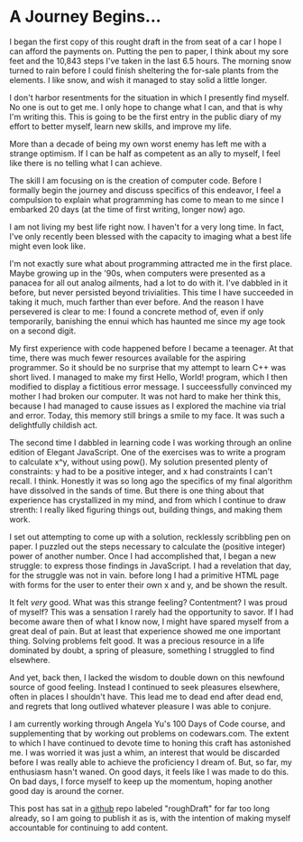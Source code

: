 # A Journey Begins...

  I began the first copy of this rought draft in the from seat of a car I hope I can afford the payments on. Putting the pen to paper, I think about my sore feet and the 10,843 steps I've taken in the last 6.5 hours. The morning snow turned to rain before I could finish sheltering the for-sale plants from the elements. I like snow, and wish it managed to stay solid a little longer.
  
  I don't harbor resentments for the situation in which I presently find myself. No one is out to get me. I only hope to change what I can, and that is why I'm writing this. This is going to be the first entry in the public diary of my effort to better myself, learn new skills, and improve my life.
  
  More than a decade of being my own worst enemy has left me with a strange optimism. If I can be half as competent as an ally to myself, I feel like there is no telling what I can achieve.
  
  The skill I am focusing on is the creation of computer code. Before I formally begin the journey and discuss specifics of this endeavor, I feel a compulsion to explain what programming has come to mean to me since I embarked 20 days (at the time of first writing, longer now) ago.
  
  I am not living my best life right now. I haven't for a very long time. In fact, I've only recently been blessed with the capacity to imaging what a best life might even look like.
  
  I'm not exactly sure what about programming attracted me in the first place. Maybe growing up in the '90s, when computers were presented as a panacea for all out analog ailments, had a lot to do with it. I've dabbled in it before, but never persisted beyond trivialities. This time I have succeeded in taking it much, much farther than ever before. And the reason I have persevered is clear to me: I found a concrete method of, even if only temporarily, banishing the ennui which has haunted me since my age took on a second digit.
  
  My first experience with code happened before I became a teenager. At that time, there was much fewer resources available for the aspiring programmer. So it should be no surprise that my attempt to learn C++ was short lived. I managed to make my first Hello, World! program, which I then modified to display a fictitious error message. I succeessfully convinced my mother I had broken our computer. It was not hard to make her think this, because I had managed to cause issues as I explored the machine via trial and error. Today, this memory still brings a smile to my face. It was such a delightfully childish act. 
  
  The second time I dabbled in learning code I was working through an online edition of Elegant JavaScript. One of the exercises was to write a program to calculate x^y, without using pow(). My solution presented plenty of constraints: y had to be a positive integer, and x had constraints I can't recall. I think. Honestly it was so long ago the specifics of my final algorithm have dissolved in the sands of time. But there is one thing about that experience has crystallized in my mind, and from which I continue to draw strenth: I really liked figuring things out, building things, and making them work.
  
  I set out attempting to come up with a solution, recklessly scribbling pen on paper. I puzzled out the steps necessary to calculate the (positive integer) power of another number. Once I had accomplished that, I began a new struggle: to express those findings in JavaScript. I had a revelation that day, for the struggle was not in vain. before long I had a primitive HTML page with forms for the user to enter their own x and y, and be shown the result. 
  
  It felt *very* good. What was this strange feeling? Contentment? I was proud of myself? This was a sensation I rarely had the opportunity to savor. If I had become aware then of what I know now, I might have spared myself from a great deal of pain. But at least that experience showed me one important thing. Solving problems felt good. It was a precious resource in a life dominated by doubt, a spring of pleasure, something I struggled to find elsewhere.
  
  And yet, back then, I lacked the wisdom to double down on this newfound source of good feeling. Instead I continued to seek pleasures elsewhere, often in places I shouldn't have. This lead me to dead end after dead end, and regrets that long outlived whatever pleasure I was able to conjure.
  
  I am currently working through Angela Yu's 100 Days of Code course, and supplementing that by working out problems on codewars.com. The extent to which I have continued to devote time to honing this craft has astonished me. I was worried it was just a whim, an interest that would be discarded before I was really able to achieve the proficiency I dream of. But, so far, my enthusiasm hasn't waned. On good days, it feels like I was made to do this. On bad days, I force myself to keep up the momentum, hoping another good day is around the corner.
  
  This post has sat in a [github](https://github.com/Taky0nDon) repo labeled "roughDraft" for far too long already, so I am going to publish it as is, with the intention of making myself accountable for continuing to add content. 
  
